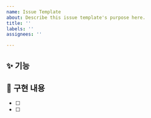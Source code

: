 ```yaml
---
name: Issue Template
about: Describe this issue template's purpose here.
title: ''
labels: ''
assignees: ''

---
```


## ✨ 기능
<!-- 구현할 기능을 간단히 작성해주세요 -->


## 📝 구현 내용
<!-- 세부 구현 내용을 작성해주세요 -->
- [ ] 
- [ ]
